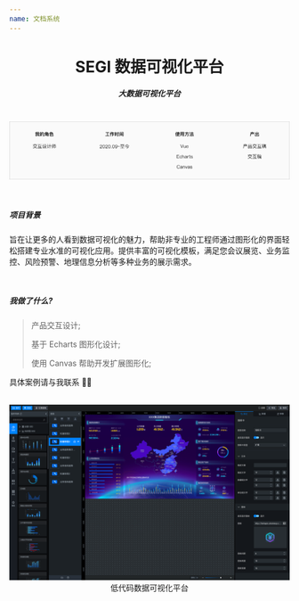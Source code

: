 ```yaml
---
name: 文档系统
---
```


# <center>**<span class=" font-bold ">SEGI</span> 数据可视化平台**</center>

##### <center class="text-gary-500 font-light">大数据可视化平台</center>

<br>
<div style="display: flex; justify-content: center;">
    <img src="../assets/vdp/vdp.png"/>
</div>
<br>
<br>

##### 项目背景

旨在让更多的人看到数据可视化的魅力，帮助非专业的工程师通过图形化的界面轻松搭建专业水准的可视化应用。提供丰富的可视化模板，满足您会议展览、业务监控、风险预警、地理信息分析等多种业务的展示需求。

<br>

##### 我做了什么?

> 产品交互设计;
>
> 基于 Echarts 图形化设计;
>
> 使用 Canvas 帮助开发扩展图形化;

具体案例请与我联系 🤳🏼

<br>

<img src="../assets/vdp/vdp-02.png" class=" w-full">
<center class="text-sm text-gray-400 mt-2">低代码数据可视化平台</center>

<br>
